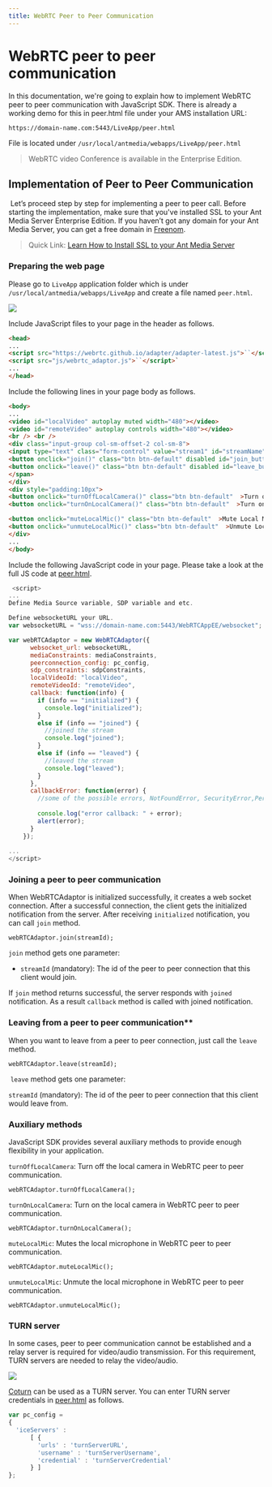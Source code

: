 ```yaml
---
title: WebRTC Peer to Peer Communication
---
```

# WebRTC peer to peer communication

In this documentation, we're going to explain how to implement WebRTC peer to peer communication with JavaScript SDK. There is already a working demo for this in peer.html file under your AMS installation URL:

    https://domain-name.com:5443/LiveApp/peer.html

File is located under ```/usr/local/antmedia/webapps/LiveApp/peer.html```

> WebRTC video Conference is available in the Enterprise Edition.

## Implementation of Peer to Peer Communication

 Let’s proceed step by step for implementing a peer to peer call. Before starting the implementation, make sure that you've installed SSL to your Ant Media Server Enterprise Edition. If you haven’t got any domain for your Ant Media Server, you can get a free domain in [Freenom](https://www.freenom.com/).

> Quick Link: [Learn How to Install SSL to your Ant Media Server](/guides/installing-on-linux/setting-up-ssl/)

### Preparing the web page

Please go to ```LiveApp``` application folder which is under ```/usr/local/antmedia/webapps/LiveApp``` and create a file named ```peer.html```.

![](@site/static/img/image-1645111368769.png)

Include JavaScript files to your page in the header as follows.

```html
<head>
...
<script src="https://webrtc.github.io/adapter/adapter-latest.js">``</script>`
<script src="js/webrtc_adaptor.js">``</script>`
...
</head>
```

Include the following lines in your page body as follows.

```html
<body>
...
<video id="localVideo" autoplay muted width="480"></video>
<video id="remoteVideo" autoplay controls width="480"></video>
<br /> <br />
<div class="input-group col-sm-offset-2 col-sm-8">
<input type="text" class="form-control" value="stream1" id="streamName" placeholder="Type stream name"> <span class="input-group-btn">
<button onclick="join()" class="btn btn-default" disabled id="join_button">Join</button>
<button onclick="leave()" class="btn btn-default" disabled id="leave_button">Leave</button>
</span>
</div>
<div style="padding:10px">
<button onclick="turnOffLocalCamera()" class="btn btn-default"  >Turn off Camera</button>
<button onclick="turnOnLocalCamera()" class="btn btn-default"  >Turn on Camera</button>

<button onclick="muteLocalMic()" class="btn btn-default"  >Mute Local Mic</button>
<button onclick="unmuteLocalMic()" class="btn btn-default"  >Unmute Local Mic</button>
</div>
...
</body>
```

Include the following JavaScript code in your page. Please take a look at the full JS code at [peer.html](https://github.com/ant-media/StreamApp/blob/master/src/main/webapp/peer.html).

```js
 <script>
...
Define Media Source variable, SDP variable and etc.

Define websocketURL your URL.
var websocketURL = "wss://domain-name.com:5443/WebRTCAppEE/websocket";

var webRTCAdaptor = new WebRTCAdaptor({
      websocket_url: websocketURL,
      mediaConstraints: mediaConstraints,
      peerconnection_config: pc_config,
      sdp_constraints: sdpConstraints,
      localVideoId: "localVideo",
      remoteVideoId: "remoteVideo",
      callback: function(info) {
        if (info == "initialized") {
          console.log("initialized");
        }
        else if (info == "joined") {
          //joined the stream
          console.log("joined");
        }
        else if (info == "leaved") {
          //leaved the stream
          console.log("leaved");
        }
      },
      callbackError: function(error) {
        //some of the possible errors, NotFoundError, SecurityError,PermissionDeniedError
        
        console.log("error callback: " + error);
        alert(error);
      }
    });
  
...
</script>
```

### Joining a peer to peer communication

When WebRTCAdaptor is initialized successfully, it creates a web socket connection. After a successful connection, the client gets the initialized notification from the server. After receiving ```initialized``` notification, you can call ```join``` method.

    webRTCAdaptor.join(streamId);

```join``` method gets one parameter:

*   ```streamId``` (mandatory): The id of the peer to peer connection that this client would join.

If ```join``` method returns successful, the server responds with ```joined``` notification. As a result ```callback``` method is called with joined notification.

### Leaving from a peer to peer communication**

When you want to leave from a peer to peer connection, just call the ```leave``` method.

    webRTCAdaptor.leave(streamId);

 ```leave``` method gets one parameter:

```streamId``` (mandatory): The id of the peer to peer connection that this client would leave from.

### Auxiliary methods

JavaScript SDK provides several auxiliary methods to provide enough flexibility in your application.

```turnOffLocalCamera```: Turn off the local camera in WebRTC peer to peer communication.

    webRTCAdaptor.turnOffLocalCamera();

```turnOnLocalCamera```: Turn on the local camera in WebRTC peer to peer communication.

    webRTCAdaptor.turnOnLocalCamera();

```muteLocalMic```: Mutes the local microphone in WebRTC peer to peer communication.

    webRTCAdaptor.muteLocalMic();

```unmuteLocalMic```: Unmute the local microphone in WebRTC peer to peer communication.

    webRTCAdaptor.unmuteLocalMic();

### TURN server

In some cases, peer to peer communication cannot be established and a relay server is required for video/audio transmission. For this requirement, TURN servers are needed to relay the video/audio.

![](@site/static/img/dataPathways.png)

[Coturn](https://github.com/coturn/coturn) can be used as a TURN server. You can enter TURN server credentials in [peer.html](https://github.com/ant-media/StreamApp/blob/master/src/main/webapp/peer.html) as follows.

```js
var pc_config =
{
  'iceServers' : 
      [ {
        'urls' : 'turnServerURL',
        'username' : 'turnServerUsername',
        'credential' : 'turnServerCredential'
      } ]
};
```